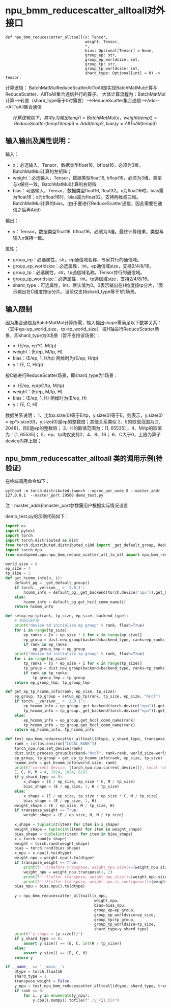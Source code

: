 # npu_bmm_reducescatter_alltoall对外接口
```
def npu_bmm_reducescatter_alltoall(x: Tensor,
                                   weight: Tensor,
                                   *,
                                   bias: Optional[Tensor] = None,
                                   group_ep: str,
                                   group_ep_worldsize: int,
                                   group_tp: str,
                                   group_tp_worldsize: int,
                                   shard_type: Optional[int] = 0) -> Tensor:
```

计算逻辑：
BatchMatMulReduceScatterAllToAll是实现BatchMatMul计算与ReduceScatter、AllToAll集合通信并行的算子。
大体计算流程为：BatchMatMul计算-->转置（shard_type等于0时需要）-->ReduceScatter集合通信-->Add-->AllToAll集合通信

$$
计算逻辑如下，其中y为输出
temp1 = BatchMatMul(x，weight)
temp2 = ReduceScatter(temp1)
temp3 = Add(temp2, bias)
y = AllToAll(temp3)
$$

## 输入输出及属性说明：
输入：
- x：必选输入，Tensor，数据类型float16，bfloat16，必须为3维。BatchMatMul计算的左矩阵；
- weight：必选输入，Tensor，数据类型float16, bfloat16，必须为3维，类型与x保持一致。BatchMatMul计算的右矩阵
- bias：可选输入，Tensor，数据类型float16, float32。x为float16时，bias需为float16；x为bfloat16时，bias需为float32。支持两维或三维。BatchMatMul计算的bias。(由于要进行ReduceScatter通信，因此需要在通信之后再Add)

输出：
- y：Tensor，数据类型float16, bfloat16，必须为3维。最终计算结果，类型与输入x保持一致。

属性：
- group_ep：必选属性，str。ep通信域名称，专家并行的通信域。
- group_ep_worldsize：必选属性，int。ep通信域size，支持2/4/8/16。
- group_tp：必选属性，str。tp通信域名称，Tensor并行的通信域。
- group_tp_worldsize：必选属性，int。tp通信域size，支持2/4/8/16。
- shard_type：可选属性，int，默认值为0。0表示输出在H维度按tp分片，1表示输出在C维度按tp分片。当前仅支持shard_type等于1的场景。


## 输入限制
因为集合通信及BatchMatMul计算所需，输入输出shape需满足以下数学关系：（其中ep=ep_world_size，tp=tp_world_size）
按H轴进行ReduceScatter场景，即shard_type为0场景（暂不支持该场景）：
- x: (E/ep, ep*C, M/tp) 
- weight：(E/ep, M/tp, H)
- bias：(E/ep, 1, H/tp)  两维时为(E/ep, H/tp)
- y：(E, C, H/tp)

按C轴进行ReduceScatter场景，即shard_type为1场景：
- x: (E/ep, ep*tp*C/tp, M/tp) 
- weight：(E/ep, M/tp, H)
- bias：(E/ep, 1, H)    两维时为(E/ep, H)
- y：(E, C, H)

数据关系说明：
1、比如x.size(0)等于E/tp，y.size(0)等于E，则表示，y.size(0) = ep*x.size(0)，y.size(0)是ep的整数倍；其他关系类似
2、E的取值范围为[2, 2048]，且E是ep的整数倍；
3、H的取值范围为：[1, 65535]；
4、M/tp的取值为：[1, 65535]；
5、ep、tp均仅支持2、4、8、16；
6、C大于0，上限为算子device内存上限；

## npu_bmm_reducescatter_alltoall 类的调用示例(待验证)
在终端调用命令如下：
```
python3 -m torch.distributed.launch --nproc_per_node 8 --master_addr 127.0.0.1  --master_port 29500 demo_test.py
```
注：master_addr和master_port参数需用户根据实际情况设置

demo_test.py的示例代码如下：
```python
import os
import pytest
import torch
import torch.distributed as dist
from torch.distributed.distributed_c10d import _get_default_group, ReduceOp
import torch_npu
from mindspeed.ops.npu_bmm_reduce_scatter_all_to_all import npu_bmm_reducescatter_alltoall

world_size = 8
ep_size = 4
tp_size = 2
def get_hcomm_info(n, i):
    default_pg = _get_default_group()
    if torch.__version__ > '2.0.1':
        hcomm_info = default_pg._get_backend(torch.device('npu')).get_hccl_comm_name(i)
    else:
        hcomm_info = default_pg.get_hccl_comm_name(i)
    return hcomm_info

def setup_ep_tp(rank, tp_size, ep_size, backend_type):
    # 初始化EP域
    print("device %d initialize ep group" % rank, flush=True)
    for i in range(tp_size):
        ep_ranks = [x + ep_size * i for x in range(ep_size)]
        ep_group = dist.new_group(backend=backend_type, ranks=ep_ranks)
        if rank in ep_ranks:
            ep_group_tmp = ep_group
    print("device %d initialize tp group" % rank, flush=True)
    for i in range(ep_size):
        tp_ranks = [x * ep_size + i for x in range(tp_size)]
        tp_group = dist.new_group(backend=backend_type, ranks=tp_ranks)
        if rank in tp_ranks:
            tp_group_tmp = tp_group
    return ep_group_tmp, tp_group_tmp

def get_ep_tp_hcomm_info(rank, ep_size, tp_size):
    ep_group, tp_group = setup_ep_tp(rank, tp_size, ep_size, "hccl")
    if torch.__version__ > '2.0.1':
        ep_hcomm_info = ep_group._get_backend(torch.device("npu")).get_hccl_comm_name(rank)
        tp_hcomm_info = tp_group._get_backend(torch.device("npu")).get_hccl_comm_name(rank)
    else:
        ep_hcomm_info = ep_group.get_hccl_comm_name(rank)
        tp_hcomm_info = tp_group.get_hccl_comm_name(rank)
    return ep_hcomm_info, tp_hcomm_info

def test_npu_bmm_reducescatter_alltoall(dtype, y_shard_type, transpose_weight):
    rank = int(os.environ["LOCAL_RANK"])
    torch_npu.npu.set_device(rank)
    dist.init_process_group(backend="hccl", rank=rank, world_size=world_size)
    ep_group, tp_group = get_ep_tp_hcomm_info(rank, ep_size, tp_size)
    hcomm_info = get_hcomm_info(world_size, rank)
    print(f'current device: {torch_npu.npu.current_device()}, local rank = {rank}, hcomm_info = {ep_group}, {tp_group}')
    E, C, H, M = 4, 1024, 1024, 8192
    if y_shard_type == 0:
        x_shape = (E / ep_size, ep_size * C, M / tp_size)
        bias_shape = (E / ep_size, 1, H / tp_size)
    else:
        x_shape = (E / ep_size, tp_size * ep_size * C, M / tp_size)
        bias_shape = (E / ep_size, 1, H)
    weight_shape = (E / ep_size, M / tp_size, H)
    if transpose_weight == True:
        weight_shape = (E / ep_size, H, M / tp_size)
    
    x_shape = tuple(int(item) for item in x_shape)
    weight_shape = tuple(int(item) for item in weight_shape)
    bias_shape = tuple(int(item) for item in bias_shape)
    x = torch.rand(x_shape)
    weight = torch.rand(weight_shape)
    bias = torch.rand(bias_shape)
    x_npu = x.npu().to(dtype)
    weight_npu = weight.npu().to(dtype)
    if transpose_weight == True:
        print(f'!!!!before transpose, weight_npu.size()={weight_npu.size()}')
        weight_npu = weight_npu.transpose(1, 2)
        print(f'!!!!after transpose, weight_npu.size()={weight_npu.size()}')
        print(f'!!!!after transpose, weight_npu.is_contiguous()={weight_npu.is_contiguous()}')
    bias_npu = bias.npu().to(dtype)
    
    y = npu_bmm_reducescatter_alltoall(x_npu,
                                       weight_npu,
                                       bias=bias_npu,
                                       group_ep=ep_group,
                                       group_ep_worldsize=ep_size,
                                       group_tp=tp_group,
                                       group_tp_worldsize=tp_size,
                                       shard_type=y_shard_type)
    print(f'y_shape = {y.size()}')
    if y_shard_type == 0:
        assert y.size() == (E, C, int(H / tp_size))
    else:
        assert y.size() == (E, C, H)
    return y

if __name__ == '__main__':
    dtype = torch.float16
    shard_type = 1
    transpose_weight = False
    y_npu = test_npu_bmm_reducescatter_alltoall(dtype, shard_type, transpose_weight)
    if rank == 0:
        for i, y in enumerate(y_npu):
            y.cpu().numpy().tofile(f"./y_{i}.bin")

```
